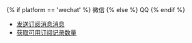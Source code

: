 {% if platform == 'wechat' %}
微信
{% else %}
QQ
{% endif %}
* [发送订阅消息消息](./subscribe-message.md)
* [获取可用订阅记录数量](./subscribe-message-ticket.md)
